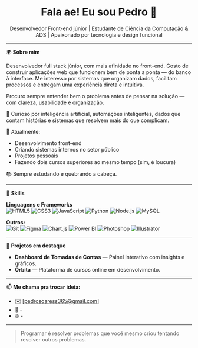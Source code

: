 <h1 align="center">Fala ae! Eu sou Pedro 👋</h1>
<p align="center">Desenvolvedor Front-end júnior | Estudante de Ciência da Computação & ADS | Apaixonado por tecnologia e design funcional</p>

---

🌍 **Sobre mim**

Desenvolvedor full stack júnior, com mais afinidade no front-end. Gosto de construir aplicações web que funcionem bem de ponta a ponta — do banco à interface. Me interesso por sistemas que organizam dados, facilitam processos e entregam uma experiência direta e intuitiva.

Procuro sempre entender bem o problema antes de pensar na solução — com clareza, usabilidade e organização.


🧠 Curioso por inteligência artificial, automações inteligentes, dados que contam histórias e sistemas que resolvem mais do que complicam.

💼 Atualmente:
- Desenvolvimento front-end
- Criando sistemas internos no setor público
- Projetos pessoais
- Fazendo dois cursos superiores ao mesmo tempo (sim, é loucura)

📚 Sempre estudando e quebrando a cabeça.

---

🚀 **Skills**

**Linguagens e Frameworks**  
![HTML5](https://img.shields.io/badge/-HTML5-E34F26?style=flat-square&logo=html5&logoColor=white)
![CSS3](https://img.shields.io/badge/-CSS3-1572B6?style=flat-square&logo=css3)
![JavaScript](https://img.shields.io/badge/-JavaScript-F7DF1E?style=flat-square&logo=javascript&logoColor=black)
![Python](https://img.shields.io/badge/-Python-3776AB?style=flat-square&logo=python&logoColor=white)
![Node.js](https://img.shields.io/badge/-Node.js-339933?style=flat-square&logo=node.js&logoColor=white)
![MySQL](https://img.shields.io/badge/-MySQL-4479A1?style=flat-square&logo=mysql)

**Outros:**  
![Git](https://img.shields.io/badge/-Git-F05032?style=flat-square&logo=git&logoColor=white)
![Figma](https://img.shields.io/badge/-Figma-F24E1E?style=flat-square&logo=figma&logoColor=white)
![Chart.js](https://img.shields.io/badge/-Chart.js-FF6384?style=flat-square&logo=chartdotjs&logoColor=white)
![Power BI](https://img.shields.io/badge/-Power%20BI-F2C811?style=flat-square&logo=powerbi&logoColor=black)
![Photoshop](https://img.shields.io/badge/-Photoshop-31A8FF?style=flat-square&logo=adobe-photoshop&logoColor=white)
![Illustrator](https://img.shields.io/badge/-Illustrator-FF9A00?style=flat-square&logo=adobe-illustrator&logoColor=white)


---

🧩 **Projetos em destaque**

- **Dashboard de Tomadas de Contas** — Painel interativo com insights e gráficos.  
- **Órbita** — Plataforma de cursos online em desenvolvimento.

---

📫 **Me chama pra trocar ideia:**
- ✉️ [pedrosoaress365@gmail.com]
- 💼 -
- 🌐 -

---

> Programar é resolver problemas que você mesmo criou tentando resolver outros problemas.

